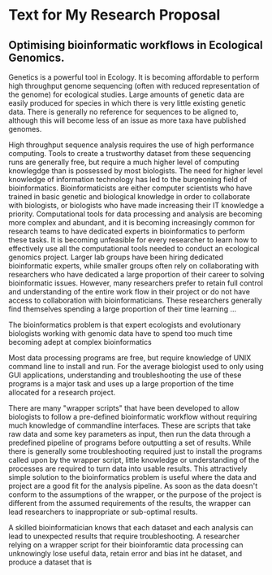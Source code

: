 # Text for My Research Proposal
## Optimising bioinformatic workflows in Ecological Genomics.

Genetics is a powerful tool in Ecology.
It is becoming affordable to perform high throughput genome sequencing (often with reduced representation of the genome) for ecological studies. Large amounts of genetic data are easily produced for species in which there is very little existing genetic data. There is generally no reference for sequences to be aligned to, although this will become less of an issue as more taxa have published genomes.

High throughput sequence analysis requires the use of high performance computing. Tools to create a trustworthy dataset from these sequencing runs are generally free, but require a much higher level of computing knowlegdge than is possessed by most biologists. The need for higher level knowledge of information technology has led to the burgeoning field of bioinformatics. Bioinformaticists are either computer scientists who have trained in basic genetic and biological knowledge in order to collaborate with biologists, or biologists who have made increasing their IT knowledge a priority. Computational tools for data processing and analysis are becoming more complex and abundant, and it is becoming increasingly common for research teams to have dedicated experts in bioinformatics to perform these tasks. It is becoming unfeasible for every researcher to learn how to effectively use all the computational tools needed to conduct an ecological genomics project.
Larger lab groups have been hiring dedicated bioinformatic experts, while smaller groups often rely on collaborating with researchers who have dedicated a large proportion of their career to solving bioinformatic issues. However, many researchers prefer to retain full control and understanding of the entire work flow in their project or do not have access to collaboration with bioinformaticians. These researchers generally find themselves spending a large proportion of their time learning ...

The bioinformatics problem is that expert ecologists and evolutionary biologists working with genomic data have to spend too much time becoming adept at complex bioinformatics

Most data processing programs are free, but require knowledge of UNIX command line to install and run. For the average biologist used to only using GUI applications, understanding and troubleshooting the use of these programs is a major task and uses up a large proportion of the time allocated for a research project.

There are many "wrapper scripts" that have been developed to allow biologists to follow a pre-defined bioinformatic workflow without requiring much knowledge of commandline interfaces. These are scripts that take raw data and some key parameters as input, then run the data through a predefined pipeline of programs before outputting a set of results. While there is generally some troubleshooting required just to install the programs called upon by the wrapper script, little knowledge or understanding of the processes are required to turn data into usable results. This attractively simple solution to the bioinformatics problem is useful where the data and project are a good fit for the analysis pipeline. As soon as the data doesn't conform to the assumptions of the wrapper, or the purpose of the project is different from the assumed requirements of the results, the wrapper can lead researchers to inappropriate or sub-optimal results.

A skilled bioinformatician knows that each dataset and each analysis can lead to unexpected results that require troubleshooting. A researcher relying on a wrapper script for their bioinforamtic data processing can unknowingly lose useful data, retain error and bias int he dataset, and produce a dataset that is
